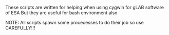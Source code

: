 These scripts are written for helping when using cygwin for gLAB software of ESA
But they are useful for bash environment also

NOTE: All scripts spawn some procecesses to do their job so use CAREFULLY!!!
